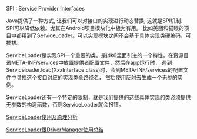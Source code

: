 SPI : Service Provider Interfaces


Java提供了一种方式, 让我们可以对接口的实现进行动态替换, 这就是SPI机制. SPI可以降低依赖。尤其在Android项目模块化中极为有用。
比如美团和猫眼的项目中都用到了ServiceLoader。可以实现模块之间不会基于具体实现类硬编码，可插拔。

ServiceLoader是实现SPI一个重要的类。是jdk6里面引进的一个特性。在资源目录META-INF/services中放置提供者配置文件，然后在app运行时，
遇到Serviceloader.load(XxxInterface.class)时，会到META-INF/services的配置文件中寻找这个接口对应的实现类全路径名，
然后使用反射去生成一个无参的实例。

ServiceLoader还有一个特定的限制，就是我们提供的这些具体实现的类必须提供无参数的构造函数，否则ServiceLoader就会报错。


[ServiceLoader使用及原理分析](https://blog.csdn.net/a910626/article/details/78811273)

[ServiceLoader跟DriverManager使用总结](https://blog.csdn.net/liangyihuai/article/details/50716035)